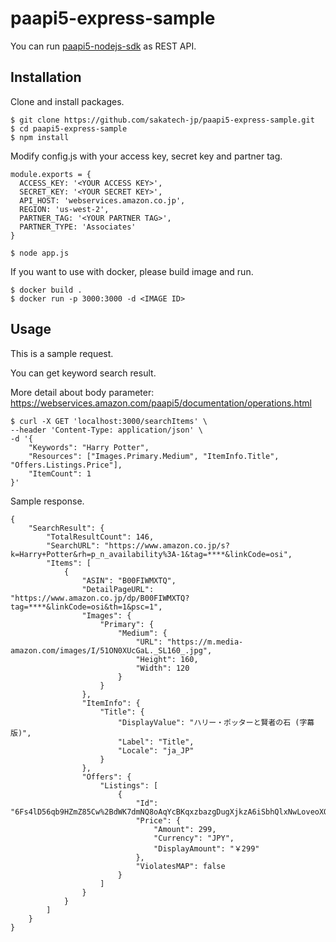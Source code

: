 # paapi5-express-sample
 You can run [paapi5-nodejs-sdk](https://github.com/wusoma/paapi5-nodejs-sdk) as REST API.
## Installation
Clone and install packages.
```
$ git clone https://github.com/sakatech-jp/paapi5-express-sample.git
$ cd paapi5-express-sample
$ npm install
```
Modify config.js with your access key, secret key and partner tag.
```
module.exports = {
  ACCESS_KEY: '<YOUR ACCESS KEY>',
  SECRET_KEY: '<YOUR SECRET KEY>',
  API_HOST: 'webservices.amazon.co.jp',
  REGION: 'us-west-2',
  PARTNER_TAG: '<YOUR PARTNER TAG>',
  PARTNER_TYPE: 'Associates'
}
```
```
$ node app.js
```
If you want to use with docker, please build image and run.
```
$ docker build .
$ docker run -p 3000:3000 -d <IMAGE ID>
```
## Usage
This is a sample request.

You can get keyword search result.

More detail about body parameter:  
https://webservices.amazon.com/paapi5/documentation/operations.html

```
$ curl -X GET 'localhost:3000/searchItems' \
--header 'Content-Type: application/json' \
-d '{
    "Keywords": "Harry Potter",
    "Resources": ["Images.Primary.Medium", "ItemInfo.Title", "Offers.Listings.Price"],
    "ItemCount": 1
}'
```
Sample response.
```
{
    "SearchResult": {
        "TotalResultCount": 146,
        "SearchURL": "https://www.amazon.co.jp/s?k=Harry+Potter&rh=p_n_availability%3A-1&tag=****&linkCode=osi",
        "Items": [
            {
                "ASIN": "B00FIWMXTQ",
                "DetailPageURL": "https://www.amazon.co.jp/dp/B00FIWMXTQ?tag=****&linkCode=osi&th=1&psc=1",
                "Images": {
                    "Primary": {
                        "Medium": {
                            "URL": "https://m.media-amazon.com/images/I/51ON0XUcGaL._SL160_.jpg",
                            "Height": 160,
                            "Width": 120
                        }
                    }
                },
                "ItemInfo": {
                    "Title": {
                        "DisplayValue": "ハリー・ポッターと賢者の石 (字幕版)",
                        "Label": "Title",
                        "Locale": "ja_JP"
                    }
                },
                "Offers": {
                    "Listings": [
                        {
                            "Id": "6Fs4lD56qb9HZmZ85Cw%2BdWK7dmNQ8oAqYcBKqxzbazgDugXjkzA6iSbhQlxNwLoveoXO0LFUGQA%2FShBvyVyqYe%2BaAEzB8QM4gDnhUyM7RnUvRz9CUkixas%2F2FZI8yEmP9tThhI35x3GVMsjleqwNsQknEFGYbGgX",
                            "Price": {
                                "Amount": 299,
                                "Currency": "JPY",
                                "DisplayAmount": "￥299"
                            },
                            "ViolatesMAP": false
                        }
                    ]
                }
            }
        ]
    }
}
```